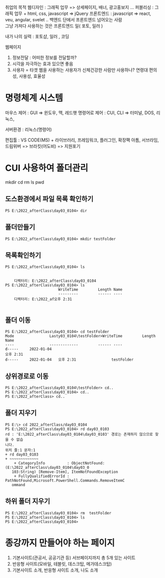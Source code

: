 취업의 목적 
웹디자인 : 그래픽 업무 => 상세페이지, 배너, 광고홍보지 ... 
퍼블리싱 : 그래픽 업무 + html, css, javascript => jQuery 
프론트엔드 : javascript => react, veu, angular, svelet ..
        백엔드 단에서 프론트엔드 넘어오는 사람    
그냥 가져다 사용하는 것은 프론트엔드 일( 포토, 일러 )

내가 나의 실력 : 포토샵, 일러 , 코딩


웹페이지 
1. 정보전달 : 어떠한 정보를 전달할까? 
2. 시각을 자극하는 효과 있으면 좋음
3. 사용자 = 타겟
   웹을 사용하는 사용자가 신체건강한 사람만 사용하나? 
   연령대 
   편의성, 사용성, 효율성
   
# 명령체계 시스템 

마우스 제어 :  GUI => 윈도우, 맥, 레드햇
명령어로 제어 : CUI, CLI => 터미널, DOS, 리눅스, 

서버환경 : 리눅스(명령어)

편집툴 : VS CODE(MS) + 라이브러리, 프레임워크, 플러그인, 확장팩 
        아톰, 서브라임, 드림위버 => 브라킷(어도비) => 지원포기


# CUI 사용하여 폴더관리
mkdir
cd
rm
ls
pwd 

## 도스환경에서 파일 목록 확인하기 

```
PS E:\2022_afterClass\day03_0104> dir
```

## 폴더만들기 
```
PS E:\2022_afterClass\day03_0104> mkdir testFolder
```

## 목록확인하기
```
PS E:\2022_afterClass\day03_0104> ls


    디렉터리: E:\2022_afterClass\day03_0104
PS E:\2022_afterClass\day03_0104> ls
                        WriteTime         Length Name
                        ---------         ------ ----
    디렉터리: E:\2022_af오후 2:31     
		           

```

## 폴더 이동 

```
PS E:\2022_afterClass\day03_0104> cd testFolder
Mode                Lasty03_0104\testFolder>WriteTime         Length Name
----                -------------         ------ ----
d-----     2022-01-04
오후 2:31
d-----     2022-01-04   오후 2:31                testFolder
```
## 상위경로로 이동 
```
PS E:\2022_afterClass\day03_0104\testFolder> cd..
PS E:\2022_afterClass\day03_0104> cd..
PS E:\2022_afterClass> cd..
```

## 폴더 지우기 

```
PS E:\> cd 2022_afterClass/day03_0104
PS E:\2022_afterClass\day03_0104> rd day03_0103
rd : 'E:\2022_afterClass\day03_0104\day03_0103' 경로는 존재하지 않으므로 찾을 수 없습
니다.
위치 줄:1 문자:1
+ rd day03_0103
+ ~~~~~~~~~~~~~
    + CategoryInfo          : ObjectNotFound: (E:\2022_afterClass\day03_0104\day03_0 
   103:String) [Remove-Item], ItemNotFoundException
    + FullyQualifiedErrorId : PathNotFound,Microsoft.PowerShell.Commands.RemoveItemC 
   ommand

 ```

## 하위 폴더 지우기

```
PS E:\2022_afterClass\day03_0104> rm  testFolder
PS E:\2022_afterClass\day03_0104> ls
PS E:\2022_afterClass\day03_0104>
```

# 종강까지 만들어야 하는 페이지 
1.  기본사이트(관공서, 공공기관 등)
    서브페이지까지 총 5개 있는 사이트 
2. 반응형 사이트(모바일, 테블릿, 데스크탑, 메가데스크탑)  
3. 기본사이트 소개, 반응형 사이트 소개, 나도 소개   